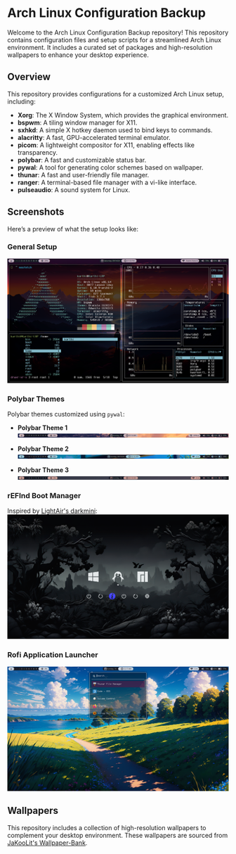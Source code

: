 # Arch Linux Configuration Backup

Welcome to the Arch Linux Configuration Backup repository! This repository contains configuration files and setup scripts for a streamlined Arch Linux environment. It includes a curated set of packages and high-resolution wallpapers to enhance your desktop experience.

## Overview

This repository provides configurations for a customized Arch Linux setup, including:

- **Xorg**: The X Window System, which provides the graphical environment.
- **bspwm**: A tiling window manager for X11.
- **sxhkd**: A simple X hotkey daemon used to bind keys to commands.
- **alacritty**: A fast, GPU-accelerated terminal emulator.
- **picom**: A lightweight compositor for X11, enabling effects like transparency.
- **polybar**: A fast and customizable status bar.
- **pywal**: A tool for generating color schemes based on wallpaper.
- **thunar**: A fast and user-friendly file manager.
- **ranger**: A terminal-based file manager with a vi-like interface.
- **pulseaudio**: A sound system for Linux.

## Screenshots

Here’s a preview of what the setup looks like:

### General Setup
![General Setup](https://github.com/karthickeyan17/Arch_backup/blob/main/Screenshots/general.png)

### Polybar Themes

Polybar themes customized using `pywal`:

- **Polybar Theme 1**
  ![Polybar Theme 1](https://github.com/karthickeyan17/Arch_backup/blob/main/Screenshots/polybar1.png)
  
- **Polybar Theme 2**
  ![Polybar Theme 2](https://github.com/karthickeyan17/Arch_backup/blob/main/Screenshots/polybar2.png)
  
- **Polybar Theme 3**
  ![Polybar Theme 3](https://github.com/karthickeyan17/Arch_backup/blob/main/Screenshots/polybar3.png)

### rEFInd Boot Manager
Inspired by [LightAir's darkmini](https://github.com/LightAir/darkmini):
![rEFInd Boot Manager](https://github.com/karthickeyan17/Arch_backup/blob/main/Screenshots/refind.bmp)

### Rofi Application Launcher
![Rofi Application Launcher](https://github.com/karthickeyan17/Arch_backup/blob/main/Screenshots/rofi.png)

## Wallpapers

This repository includes a collection of high-resolution wallpapers to complement your desktop environment. These wallpapers are sourced from [JaKooLit's Wallpaper-Bank](https://github.com/JaKooLit/Wallpaper-Bank/). 
